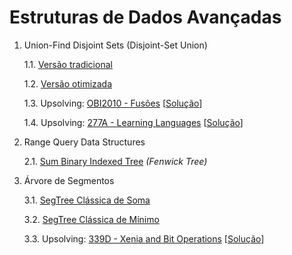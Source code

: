 # Estruturas de Dados Avançadas

1. Union-Find Disjoint Sets (Disjoint-Set Union)

   1.1. [Versão tradicional](algoritmos/dsu_tradicional.cpp)

   1.2. [Versão otimizada](algoritmos/dsu_otimizado.cpp)

   1.3. Upsolving: [OBI2010 - Fusões](https://olimpiada.ic.unicamp.br/pratique/p1/2010/f2/fusoes/) [[Solução](upsolving/obi2010_fusoes.cpp)] 
   
   1.4. Upsolving: [277A - Learning Languages](https://codeforces.com/problemset/problem/277/A) [[Solução](upsolving/cf_277a_learning_languages.cpp)] 


2. Range Query Data Structures

   2.1. [Sum Binary Indexed Tree](algoritmos/bit_sum.cpp) *(Fenwick Tree)*


3. Árvore de Segmentos

   3.1. [SegTree Clássica de Soma](algoritmos/classic_segtree_sum.cpp)
   
   3.2. [SegTree Clássica de Mínimo](algoritmos/classic_segtree_min.cpp)

   3.3. Upsolving: [339D - Xenia and Bit Operations](https://codeforces.com/problemset/problem/339/D) [[Solução](upsolving/cf_339d_xenia_bits.cpp)]
